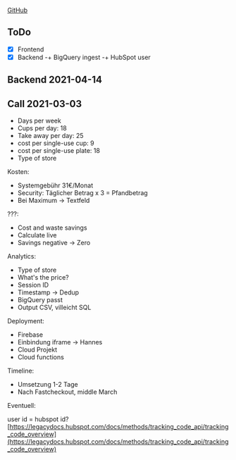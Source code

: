 [GitHub](https://github.com/RECUP-git/mehrwegrechner)

## ToDo

- [x] Frontend
- [x] Backend
-+ BigQuery ingest
-+ HubSpot user

## Backend 2021-04-14

## Call 2021-03-03

- Days per week
- Cups per day: 18
- Take away per day: 25
- cost per single-use cup: 9
- cost per single-use plate: 18
- Type of store

Kosten:

- Systemgebühr 31€/Monat
- Security: Täglicher Betrag x 3 = Pfandbetrag
- Bei Maximum -> Textfeld

???:

- Cost and waste savings
- Calculate live
- Savings negative -> Zero

Analytics:

- Type of store
- What's the price?
- Session ID
- Timestamp -> Dedup
- BigQuery passt
- Output CSV, villeicht SQL

Deployment:

- Firebase
- Einbindung iframe -> Hannes
- Cloud Projekt
- Cloud functions

Timeline:

- Umsetzung 1-2 Tage
- Nach Fastcheckout, middle March

Eventuell:

user id = hubspot id? [https://legacydocs.hubspot.com/docs/methods/tracking_code_api/tracking_code_overview](https://legacydocs.hubspot.com/docs/methods/tracking_code_api/tracking_code_overview)



